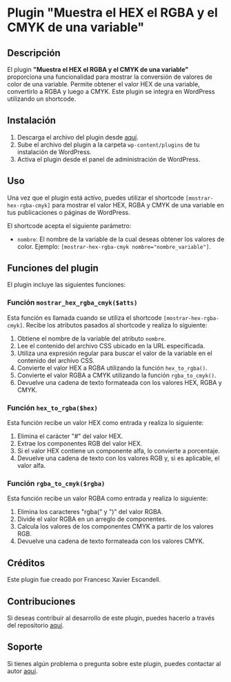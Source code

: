 # Plugin "Muestra el HEX el RGBA y el CMYK de una variable"

## Descripción

El plugin **"Muestra el HEX el RGBA y el CMYK de una variable"** proporciona una funcionalidad para mostrar la conversión de valores de color de una variable. Permite obtener el valor HEX de una variable, convertirlo a RGBA y luego a CMYK. Este plugin se integra en WordPress utilizando un shortcode.

## Instalación

1. Descarga el archivo del plugin desde [aquí](https://github.com/fxescandell/Mostrar-el-HEX-RGBA-y-CMYK-de-una-variable-root-de-un-CSS).
2. Sube el archivo del plugin a la carpeta `wp-content/plugins` de tu instalación de WordPress.
3. Activa el plugin desde el panel de administración de WordPress.

## Uso

Una vez que el plugin está activo, puedes utilizar el shortcode `[mostrar-hex-rgba-cmyk]` para mostrar el valor HEX, RGBA y CMYK de una variable en tus publicaciones o páginas de WordPress.

El shortcode acepta el siguiente parámetro:

- `nombre`: El nombre de la variable de la cual deseas obtener los valores de color. Ejemplo: `[mostrar-hex-rgba-cmyk nombre="nombre_variable"]`.

## Funciones del plugin

El plugin incluye las siguientes funciones:

### Función `mostrar_hex_rgba_cmyk($atts)`

Esta función es llamada cuando se utiliza el shortcode `[mostrar-hex-rgba-cmyk]`. Recibe los atributos pasados al shortcode y realiza lo siguiente:

1. Obtiene el nombre de la variable del atributo `nombre`.
2. Lee el contenido del archivo CSS ubicado en la URL especificada.
3. Utiliza una expresión regular para buscar el valor de la variable en el contenido del archivo CSS.
4. Convierte el valor HEX a RGBA utilizando la función `hex_to_rgba()`.
5. Convierte el valor RGBA a CMYK utilizando la función `rgba_to_cmyk()`.
6. Devuelve una cadena de texto formateada con los valores HEX, RGBA y CMYK.

### Función `hex_to_rgba($hex)`

Esta función recibe un valor HEX como entrada y realiza lo siguiente:

1. Elimina el carácter "#" del valor HEX.
2. Extrae los componentes RGB del valor HEX.
3. Si el valor HEX contiene un componente alfa, lo convierte a porcentaje.
4. Devuelve una cadena de texto con los valores RGB y, si es aplicable, el valor alfa.

### Función `rgba_to_cmyk($rgba)`

Esta función recibe un valor RGBA como entrada y realiza lo siguiente:

1. Elimina los caracteres "rgba(" y ")" del valor RGBA.
2. Divide el valor RGBA en un arreglo de componentes.
3. Calcula los valores de los componentes CMYK a partir de los valores RGB.
4. Devuelve una cadena de texto formateada con los valores CMYK.

## Créditos

Este plugin fue creado por Francesc Xavier Escandell.

## Contribuciones

Si deseas contribuir al desarrollo de este plugin, puedes hacerlo a través del repositorio [aquí](https://github.com/fxescandell/Mostrar-el-HEX-RGBA-y-CMYK-de-una-variable-root-de-un-CSS).

## Soporte

Si tienes algún problema o pregunta sobre este plugin, puedes contactar al autor [aquí](https://escandell.cat).
